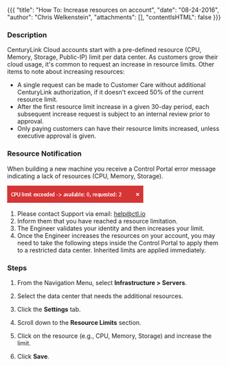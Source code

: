 {{{
  "title": "How To: Increase resources on account",
  "date": "08-24-2016",
  "author": "Chris Welkenstein",
  "attachments": [],
  "contentIsHTML": false
}}}

### Description
CenturyLink Cloud accounts start with a pre-defined resource (CPU, Memory, Storage, Public-IP) limit per data center. As customers grow their cloud usage, it's common to request an increase in resource limits. Other items to note about increasing resources:
* A single request can be made to Customer Care without additional CenturyLink authorization, if it doesn't exceed 50% of the current resource limit.
* After the first resource limit increase in a given 30-day period, each subsequent increase request is subject to an internal review prior to approval.
* Only paying customers can have their resource limits increased, unless executive approval is given.

### Resource Notification
When building a new machine you receive a Control Portal error message indicating a lack of resources (CPU, Memory, Storage).

![Resource Limits](../images/clc-resource-limit.png)

1. Please contact Support via email: <a href="mailto:help@ctl.io">help@ctl.io</a>
2. Inform them that you have reached a resource limitation.
3. The Engineer validates your identity and then increases your limit.
4. Once the Engineer increases the resources on your account, you may need to take the following steps inside the Control Portal to apply them to a restricted data center. Inherited limits are applied immediately.

### Steps
1. From the Navigation Menu, select **Infrastructure > Servers**.

2. Select the data center that needs the additional resources.

3. Click the **Settings** tab.

4. Scroll down to the **Resource Limits** section.

5. Click on the resource (e.g., CPU, Memory, Storage) and increase the limit.

6. Click **Save**.
